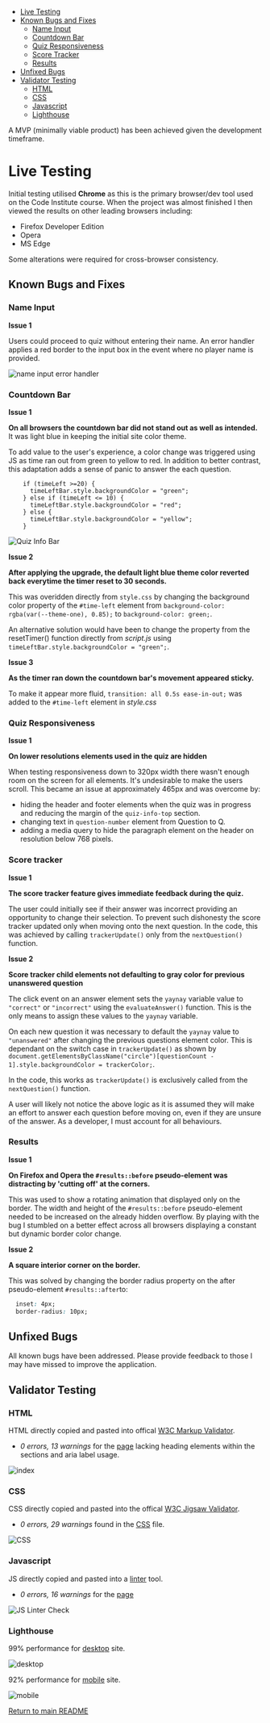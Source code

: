   - [Live Testing](#live-testing)
  - [Known Bugs and Fixes](#known-bugs-and-fixes)
    - [Name Input](#name-input)
    - [Countdown Bar](#countdown-bar)
    - [Quiz Responsiveness](#quiz-responsiveness)
    - [Score Tracker](#score-tracker)
    - [Results](#results)
  - [Unfixed Bugs](#unfixed-bugs)
  - [Validator Testing](#validator-testing)
    - [HTML](#html)
    - [CSS](#css)
    - [Javascript](#javascript)
    - [Lighthouse](#lighthouse)

A MVP (minimally viable product) has been achieved given the development timeframe.

# Live Testing
Initial testing utilised **Chrome** as this is the primary browser/dev tool used on the Code Institute course.  When the project was almost finished I then viewed the results on other leading browsers including:

- Firefox Developer Edition
- Opera
- MS Edge

Some alterations were required for cross-browser consistency.

## Known Bugs and Fixes

### Name Input
**Issue 1**

Users could proceed to quiz without entering their name. An error handler applies a red border to the input box in the event where no player name is provided.

![name input error handler](docs/readme/name-input-eh.png "Name input error handler")

### Countdown Bar
**Issue 1**

**On all browsers the countdown bar did not stand out as well as intended.** It was light blue in keeping the initial site color theme.

To add value to the user's experience, a color change was triggered using JS as time ran out from green to yellow to red.
In addition to better contrast, this adaptation adds a sense of panic to answer the each question.

``` JS
    if (timeLeft >=20) {
      timeLeftBar.style.backgroundColor = "green";
    } else if (timeLeft <= 10) {
      timeLeftBar.style.backgroundColor = "red";
    } else {
      timeLeftBar.style.backgroundColor = "yellow";
    }
```

![Quiz Info Bar](docs/readme/quiz-info-bar-upgrade.png "Quiz Info Bar Upgrade")

**Issue 2**

**After applying the upgrade, the default light blue theme color reverted back everytime the timer reset to 30 seconds.**

This was overidden directly from `style.css` by changing the background color property of the `#time-left` element from `background-color: rgba(var(--theme-one), 0.85);` to  `background-color: green;`. 

An alternative solution would have been to change the property from the resetTimer() function directly from *script.js* using `timeLeftBar.style.backgroundColor = "green";`.

**Issue 3**

**As the timer ran down the countdown bar's movement appeared sticky.**

To make it appear more fluid, `transition: all 0.5s ease-in-out;` was added to the `#time-left` element in *style.css*

### Quiz Responsiveness
**Issue 1**

**On lower resolutions elements used in the quiz are hidden**

When testing responsiveness down to 320px width there wasn't enough room on the screen for all elements.
It's undesirable to make the users scroll. 
This became an issue at approximately 465px and was overcome by:
- hiding the header and footer elements when the quiz was in progress and reducing the margin of the `quiz-info-top` section.
- changing text in `question-number` element from Question to Q.
- adding a media query to hide the paragraph element on the header on resolution below 768 pixels.

### Score tracker
**Issue 1**

**The score tracker feature gives immediate feedback during the quiz.**

The user could initially see if their answer was incorrect providing an opportunity to change their selection.
To prevent such dishonesty the score tracker updated only when moving onto the next question.
In the code, this was achieved by calling `trackerUpdate()` only from the `nextQuestion()` function.

**Issue 2**

**Score tracker child elements not defaulting to gray color for previous unanswered question**

The click event on an answer element sets the `yaynay` variable value to `"correct"` or `"incorrect"` using the `evaluateAnswer()` function. This is the only means to assign these values to the `yaynay` variable.

On each new question it was necessary to default the `yaynay` value to `"unanswered"` after changing the previous questions element color. This is dependant on the switch case in `trackerUpdate()` as shown by `document.getElementsByClassName("circle")[questionCount - 1].style.backgroundColor = trackerColor;`.

In the code, this works as `trackerUpdate()` is exclusively called from the `nextQuestion()` function.

A user will likely not notice the above logic as it is assumed they will make an effort to answer each question before 
moving on, even if they are unsure of the answer.  As a developer, I must account for all behaviours.

### Results

**Issue 1**

**On Firefox and Opera the `#results::before` pseudo-element was distracting by 'cutting off' at the corners.**

This was used to show a rotating animation that displayed only on the border.  The width and height of the `#results::before` pseudo-element needed to be increased on the already hidden overflow.
By playing with the bug I stumbled on a better effect across all browsers displaying a constant but dynamic border color change.

**Issue 2**

**A square interior corner on the border.**

This was solved by changing the border radius property on the after pseudo-element `#results::after`to:

``` css
  inset: 4px;
  border-radius: 10px;
```

## Unfixed Bugs
All known bugs have been addressed.  Please provide feedback to those I may have missed to improve the application.

## Validator Testing
### HTML
HTML directly copied and pasted into offical [W3C Markup Validator](https://validator.w3.org/). 
- *0 errors, 13 warnings* for the [page](docs/readme/html-validator-results.png "Image of validated HTML for index.html") lacking heading elements within the sections and aria label usage.

![index](docs/readme/html-validator-results.png "Image of validated HTML for index.html")

### CSS
CSS directly copied and pasted into the offical [W3C Jigsaw Validator](https://jigsaw.w3.org/css-validator/).
- *0 errors, 29 warnings* found in the [CSS](docs/readme/jigsaw.png "Image of validated external CSS file") file.

![CSS](docs/readme/jigsaw.png "Image of validated external CSS file")

### Javascript
JS directly copied and pasted into a [linter](https://www.jslint.com/) tool.
- *0 errors, 16 warnings* for the [page](docs/readme/linter-check.png "JS Linter Check")

![JS Linter Check](docs/readme/linter-check.png "JS Linter Check")

### Lighthouse
99% performance for [desktop](docs/readme/lighthouse-desktop.png "Chrome Developer Tools desktop score") site.

![desktop](docs/readme/lighthouse-desktop.png "Chrome Developer Tools desktop score")

92% performance for [mobile](docs/readme/lighthouse-mobile.png "Chrome Developer Tools mobile score") site.

![mobile](docs/readme/lighthouse-mobile.png "Chrome Developer Tools mobile score")

[Return to main README](README.md)